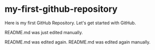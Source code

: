 # my-first-github-repository
Here is my first GitHub Repository. Let's get started with GitHub.

README.md was just edited manually.

README.md was edited again. README.md was edited again manually.
